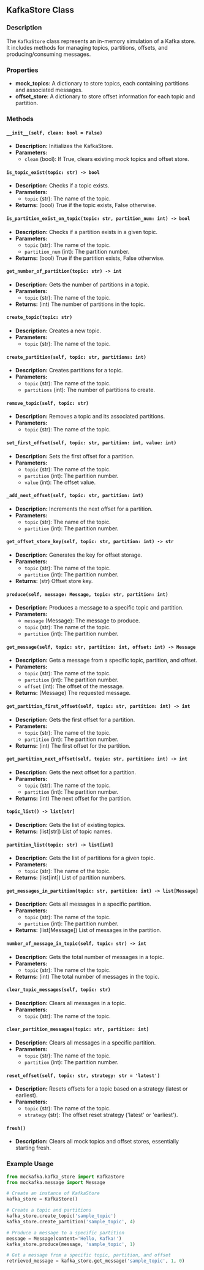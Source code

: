 ## KafkaStore Class

### Description
The `KafkaStore` class represents an in-memory simulation of a Kafka store. It includes methods for managing topics, partitions, offsets, and producing/consuming messages.

### Properties
- **mock_topics**: A dictionary to store topics, each containing partitions and associated messages.
- **offset_store**: A dictionary to store offset information for each topic and partition.

### Methods

#### `__init__(self, clean: bool = False)`
- **Description:** Initializes the KafkaStore.
- **Parameters:**
  - `clean` (bool): If True, clears existing mock topics and offset store.

#### `is_topic_exist(topic: str) -> bool`
- **Description:** Checks if a topic exists.
- **Parameters:**
  - `topic` (str): The name of the topic.
- **Returns:** (bool) True if the topic exists, False otherwise.

#### `is_partition_exist_on_topic(topic: str, partition_num: int) -> bool`
- **Description:** Checks if a partition exists in a given topic.
- **Parameters:**
  - `topic` (str): The name of the topic.
  - `partition_num` (int): The partition number.
- **Returns:** (bool) True if the partition exists, False otherwise.

#### `get_number_of_partition(topic: str) -> int`
- **Description:** Gets the number of partitions in a topic.
- **Parameters:**
  - `topic` (str): The name of the topic.
- **Returns:** (int) The number of partitions in the topic.

#### `create_topic(topic: str)`
- **Description:** Creates a new topic.
- **Parameters:**
  - `topic` (str): The name of the topic.

#### `create_partition(self, topic: str, partitions: int)`
- **Description:** Creates partitions for a topic.
- **Parameters:**
  - `topic` (str): The name of the topic.
  - `partitions` (int): The number of partitions to create.

#### `remove_topic(self, topic: str)`
- **Description:** Removes a topic and its associated partitions.
- **Parameters:**
  - `topic` (str): The name of the topic.

#### `set_first_offset(self, topic: str, partition: int, value: int)`
- **Description:** Sets the first offset for a partition.
- **Parameters:**
  - `topic` (str): The name of the topic.
  - `partition` (int): The partition number.
  - `value` (int): The offset value.

#### `_add_next_offset(self, topic: str, partition: int)`
- **Description:** Increments the next offset for a partition.
- **Parameters:**
  - `topic` (str): The name of the topic.
  - `partition` (int): The partition number.

#### `get_offset_store_key(self, topic: str, partition: int) -> str`
- **Description:** Generates the key for offset storage.
- **Parameters:**
  - `topic` (str): The name of the topic.
  - `partition` (int): The partition number.
- **Returns:** (str) Offset store key.

#### `produce(self, message: Message, topic: str, partition: int)`
- **Description:** Produces a message to a specific topic and partition.
- **Parameters:**
  - `message` (Message): The message to produce.
  - `topic` (str): The name of the topic.
  - `partition` (int): The partition number.

#### `get_message(self, topic: str, partition: int, offset: int) -> Message`
- **Description:** Gets a message from a specific topic, partition, and offset.
- **Parameters:**
  - `topic` (str): The name of the topic.
  - `partition` (int): The partition number.
  - `offset` (int): The offset of the message.
- **Returns:** (Message) The requested message.

#### `get_partition_first_offset(self, topic: str, partition: int) -> int`
- **Description:** Gets the first offset for a partition.
- **Parameters:**
  - `topic` (str): The name of the topic.
  - `partition` (int): The partition number.
- **Returns:** (int) The first offset for the partition.

#### `get_partition_next_offset(self, topic: str, partition: int) -> int`
- **Description:** Gets the next offset for a partition.
- **Parameters:**
  - `topic` (str): The name of the topic.
  - `partition` (int): The partition number.
- **Returns:** (int) The next offset for the partition.

#### `topic_list() -> list[str]`
- **Description:** Gets the list of existing topics.
- **Returns:** (list[str]) List of topic names.

#### `partition_list(topic: str) -> list[int]`
- **Description:** Gets the list of partitions for a given topic.
- **Parameters:**
  - `topic` (str): The name of the topic.
- **Returns:** (list[int]) List of partition numbers.

#### `get_messages_in_partition(topic: str, partition: int) -> list[Message]`
- **Description:** Gets all messages in a specific partition.
- **Parameters:**
  - `topic` (str): The name of the topic.
  - `partition` (int): The partition number.
- **Returns:** (list[Message]) List of messages in the partition.

#### `number_of_message_in_topic(self, topic: str) -> int`
- **Description:** Gets the total number of messages in a topic.
- **Parameters:**
  - `topic` (str): The name of the topic.
- **Returns:** (int) The total number of messages in the topic.

#### `clear_topic_messages(self, topic: str)`
- **Description:** Clears all messages in a topic.
- **Parameters:**
  - `topic` (str): The name of the topic.

#### `clear_partition_messages(topic: str, partition: int)`
- **Description:** Clears all messages in a specific partition.
- **Parameters:**
  - `topic` (str): The name of the topic.
  - `partition` (int): The partition number.

#### `reset_offset(self, topic: str, strategy: str = 'latest')`
- **Description:** Resets offsets for a topic based on a strategy (latest or earliest).
- **Parameters:**
  - `topic` (str): The name of the topic.
  - `strategy` (str): The offset reset strategy ('latest' or 'earliest').

#### `fresh()`
- **Description:** Clears all mock topics and offset stores, essentially starting fresh.

### Example Usage

```python
from mockafka.kafka_store import KafkaStore
from mockafka.message import Message

# Create an instance of KafkaStore
kafka_store = KafkaStore()

# Create a topic and partitions
kafka_store.create_topic('sample_topic')
kafka_store.create_partition('sample_topic', 4)

# Produce a message to a specific partition
message = Message(content='Hello, Kafka!')
kafka_store.produce(message, 'sample_topic', 1)

# Get a message from a specific topic, partition, and offset
retrieved_message = kafka_store.get_message('sample_topic', 1, 0)

```